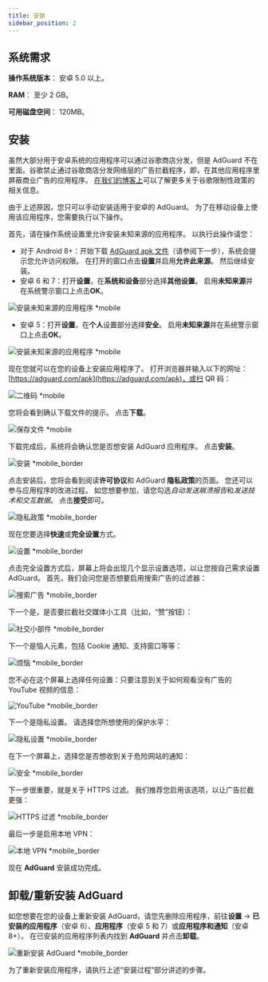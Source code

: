 ```yaml
---
title: 安装
sidebar_position: 2
---
```


## 系统需求

**操作系统版本**： 安卓 5.0 以上。

**RAM**： 至少 2 GB。

**可用磁盘空间**： 120MB。

## 安装
虽然大部分用于安卓系统的应用程序可以通过谷歌商店分发，但是 AdGuard 不在里面。谷歌禁止通过谷歌商店分发网络层的广告拦截程序，即，在其他应用程序里屏蔽商业广告的应用程序。 [在我们的博客上](https://blog.adguard.com/en/google-removes-adguard-android-app-google-play/)可以了解更多关于谷歌限制性政策的相关信息。

由于上述原因，您只可以手动安装适用于安卓的 AdGuard。 为了在移动设备上使用该应用程序，您需要执行以下操作。

首先，请在操作系统设置里允许安装未知来源的应用程序。 以执行此操作请您：

* 对于 Android 8+：开始下载 [AdGuard apk 文件](https://adguard.com/en/adguard-android/overview.html)（请参阅下一步），系统会提示您允许访问权限。 在打开的窗口点击**设置**并启用**允许此来源**。 然后继续安装。
* 安卓 6 和 7：打开**设置**，在**系统和设备**部分选择**其他设置**。 启用**未知来源**并在系统警示窗口上点击**OK**。

![安装未知来源的应用程序 *mobile](https://cdn.adtidy.org/content/kb/ad_blocker/android/installation/unknown_sources1.png)

* 安卓 5：打开**设置**，在**个人**设置部分选择**安全**。 启用**未知来源**并在系统警示窗口上点击**OK**。

![安装未知来源的应用程序 *mobile](https://cdn.adtidy.org/content/kb/ad_blocker/android/installation/unknown_sources2.png)

现在您就可以在您的设备上安装应用程序了。 打开浏览器并输入以下的网址：[https://adguard.com/apk](https://adguard.com/apk)，或扫 QR 码：

![二维码 *mobile](https://cdn.adtidy.org/content/kb/ad_blocker/android/installation/qr.png)

您将会看到确认下载文件的提示。 点击**下载**。

![保存文件 *mobile](https://cdn.adtidy.org/content/kb/ad_blocker/android/installation/save_the_file.png)

下载完成后，系统将会确认您是否想安装 AdGuard 应用程序。 点击**安装**。

![安装 *mobile_border](https://cdn.adtidy.org/content/kb/ad_blocker/android/installation/1.png)

点击安装后，您将会看到阅读**许可协议**和 AdGuard **隐私政策**的页面。 您还可以参与应用程序的改进过程。 如您想要参加，请您勾选*自动发送崩溃报告*和*发送技术和交互数据*。 点击**接受**即可。

![隐私政策 *mobile_border](https://cdn.adtidy.org/content/kb/ad_blocker/android/installation/2.png)

现在您要选择**快速**或**完全设置**方式。

![设置 *mobile_border](https://cdn.adtidy.org/content/kb/ad_blocker/android/installation/3.png)

点击完全设置方式后，屏幕上将会出现几个显示设置选项，以让您按自己需求设置 AdGuard。 首先，我们会问您是否想要启用搜索广告的过滤器：

![搜索广告 *mobile_border](https://cdn.adtidy.org/content/kb/ad_blocker/android/installation/5.png)

下一个是，是否要拦截社交媒体小工具（比如，“赞”按钮）：

![社交小部件 *mobile_border](https://cdn.adtidy.org/content/kb/ad_blocker/android/installation/6.png)

下一个是恼人元素，包括 Cookie 通知、支持窗口等等：

![烦恼 *mobile_border](https://cdn.adtidy.org/content/kb/ad_blocker/android/installation/7.png)

您不必在这个屏幕上选择任何设置：只要注意到关于如何观看没有广告的 YouTube 视频的信息：

![YouTube *mobile_border](https://cdn.adtidy.org/content/kb/ad_blocker/android/installation/youtube.jpg)

下一个是隐私设置。 请选择您所想使用的保护水平：

![隐私设置 *mobile_border](https://cdn.adtidy.org/content/kb/ad_blocker/android/installation/8.png)

在下一个屏幕上，选择您是否想收到关于危险网站的通知：

![安全 *mobile_border](https://cdn.adtidy.org/content/kb/ad_blocker/android/installation/9.png)

下一步很重要，就是关于 HTTPS 过滤。 我们推荐您启用该选项，以让广告拦截更强：

![HTTPS 过滤 *mobile_border](https://cdn.adtidy.org/content/kb/ad_blocker/android/installation/10.png)

最后一步是启用本地 VPN：

![本地 VPN *mobile_border](https://cdn.adtidy.org/content/kb/ad_blocker/android/installation/11.png)

现在 **AdGuard** 安装成功完成。

## 卸载/重新安装 AdGuard

如您想要在您的设备上重新安装 AdGuard，请您先删除应用程序，前往**设置** → **已安装的应用程序**（安卓 6）、**应用程序**（安卓 5 和 7）或**应用程序和通知**（安卓 8+）。 在已安装的应用程序列表内找到 **AdGuard** 并点击**卸载**。

![重新安装 AdGuard *mobile_border](https://cdn.adtidy.org/content/kb/ad_blocker/android/installation/12.png)

为了重新安装应用程序，请执行上述“安装过程”部分讲述的步骤。